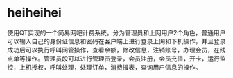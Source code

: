 # heiheihei
使用QT实现的一个简易网吧计费系统。分为管理员和上网用户2个角色，普通用户可以输入自己的身份证信息和密码在客户端上进行登录上网和下机操作，并且登录成功后可以执行呼叫网管操作，查看余额，修改信息，注销账号，办理会员，在线点单等操作。管理员段可以进行管理员登录，会员注册，会员充值，开卡，运行监控，上机授权，呼叫处理，处理订单，消费报表，查询用户信息的操作。

